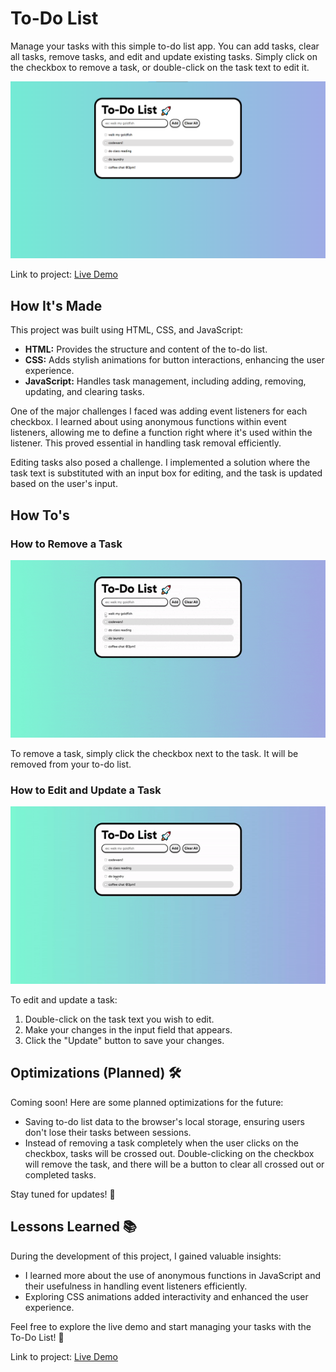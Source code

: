 # To-Do List

Manage your tasks with this simple to-do list app. You can add tasks, clear all tasks, remove tasks, and edit and update existing tasks. Simply click on the checkbox to remove a task, or double-click on the task text to edit it.

![Project Screenshot](https://raw.githubusercontent.com/anaiscmateus/to-do/main/img/project-cover.png)

Link to project: [Live Demo](https://effortless-macaron-e2d475.netlify.app/)

## How It's Made

This project was built using HTML, CSS, and JavaScript:

- **HTML:** Provides the structure and content of the to-do list.
- **CSS:** Adds stylish animations for button interactions, enhancing the user experience.
- **JavaScript:** Handles task management, including adding, removing, updating, and clearing tasks.

One of the major challenges I faced was adding event listeners for each checkbox. I learned about using anonymous functions within event listeners, allowing me to define a function right where it's used within the listener. This proved essential in handling task removal efficiently.

Editing tasks also posed a challenge. I implemented a solution where the task text is substituted with an input box for editing, and the task is updated based on the user's input.

## How To's

### How to Remove a Task

![Remove Task](https://raw.githubusercontent.com/anaiscmateus/to-do/main/img/removeTaskTut.gif)

To remove a task, simply click the checkbox next to the task. It will be removed from your to-do list.

### How to Edit and Update a Task

![Edit Task](https://raw.githubusercontent.com/anaiscmateus/to-do/main/img/updateTaskTut.gif)

To edit and update a task:
1. Double-click on the task text you wish to edit.
2. Make your changes in the input field that appears.
3. Click the "Update" button to save your changes.

## Optimizations (Planned) 🛠️

Coming soon! Here are some planned optimizations for the future:

- Saving to-do list data to the browser's local storage, ensuring users don't lose their tasks between sessions.
- Instead of removing a task completely when the user clicks on the checkbox, tasks will be crossed out. Double-clicking on the checkbox will remove the task, and there will be a button to clear all crossed out or completed tasks.

Stay tuned for updates! 🚀

## Lessons Learned 📚

During the development of this project, I gained valuable insights:

- I learned more about the use of anonymous functions in JavaScript and their usefulness in handling event listeners efficiently.
- Exploring CSS animations added interactivity and enhanced the user experience.

Feel free to explore the live demo and start managing your tasks with the To-Do List! 🌟

Link to project: [Live Demo](https://effortless-macaron-e2d475.netlify.app/)